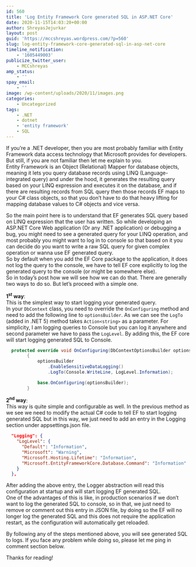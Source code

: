 ```yaml
---
id: 560
title: 'Log Entity Framework Core generated SQL in ASP.NET Core'
date: 2020-11-15T14:03:20+00:00
author: ShreyasJejurkar
layout: post
guid: 'https://mccshreyas.wordpress.com/?p=560'
slug: log-entity-framework-core-generated-sql-in-asp-net-core
timeline_notification:
    - '1605449003'
publicize_twitter_user:
    - MCCshreyas
amp_status:
    - ''
spay_email:
    - ''
image: /wp-content/uploads/2020/11/images.png
categories:
    - Uncategorized
tags:
    - .NET
    - dotnet
    - 'entity framework'
    - SQL
---
```


If you’re a .NET developer, then you are most probably familiar with Entity Framework data access technology that Microsoft provides for developers.  
But still, if you are not familiar then let me explain to you.  
Entity Framework is an Object (Relational) Mapper for database objects, meaning it lets you query database records using LINQ (Language-integrated query) and under the hood, it generates the resulting query based on your LINQ expression and executes it on the database, and if there are resulting records from SQL query then those records EF maps to your C# class objects, so that you don’t have to do that heavy lifting for mapping database values to C# objects and vice versa.

So the main point here is to understand that EF generates SQL query based on LINQ expression that the user has written. So while developing an ASP.NET Core Web application (Or any .NET application) or debugging a bug, you might need to see a generated query for your LINQ operation, and most probably you might want to log in to console so that based on it you can decide do you want to write a raw SQL query for given complex operation or wanna use EF generated query.  
So by default when you add the EF Core package to the application, it does not log the query to the console, we have to tell EF core explicitly to log the generated query to the console (or might be somewhere else).  
So in today’s post how we will see how we can do that. There are generally two ways to do so. But let’s proceed with a simple one.

**1<sup>st</sup> way**:  
This is the simplest way to start logging your generated query.  
In your `DbContext` class, you need to override the `OnConfiguring` method and need to add the following line to `optionsBuilder`. As we can see the `LogTo` (added in .NET 5) method takes `Action<string>` as a parameter. For simplicity, I am logging queries to Console but you can log it anywhere and second parameter we have to pass the `LogLevel`. By adding this, the EF core will start logging generated SQL to Console.

```csharp
  protected override void OnConfiguring(DbContextOptionsBuilder optionsBuilder)
        {
            optionsBuilder
                .EnableSensitiveDataLogging()
                .LogTo(Console.WriteLine, LogLevel.Information);

            base.OnConfiguring(optionsBuilder);
        }
```

**2<sup>nd</sup> way**:  
This way is quite simple and configurable as well. In the previous method as we see we need to modify the actual C# code to tell EF to start logging generated SQL but in this way, we just need to add an entry in the Logging section under appsettings.json file.

```json
  "Logging": {
    "LogLevel": {
      "Default": "Information",
      "Microsoft": "Warning",
      "Microsoft.Hosting.Lifetime": "Information",
      "Microsoft.EntityFrameworkCore.Database.Command": "Information"
    }
  },
```

After adding the above entry, the Logger abstraction will read this configuration at startup and will start logging EF generated SQL.  
One of the advantages of this is like, in production scenarios if we don’t want to log the generated SQL to console, so in that, we just need to remove or comment out this entry in JSON file, by doing so the EF will no longer log the generated SQL and this does not require the application restart, as the configuration will automatically get reloaded.

By following any of the steps mentioned above, you will see generated SQL to logs. If you face any problem while doing so, please let me ping in comment section below.

Thanks for reading!